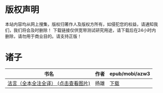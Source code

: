 # 版权声明

本站内容均从网上搜集，版权归著作人及版权方所有，如侵犯您的权益，请通知我们，我们将会及时删除！ 下载链接仅供宽带测试研究用途，请下载后在24小时内删除，请勿用于商业目的。请支持正版！

# 诸子

| 书名 | 作者 | epub/mobi/azw3 |
| --- | --- | --- |
| [法言（全本全注全译） (点击查看图片)](https://www.dushupai.com/attachment/2024/06/08/6130dce44194e6b8.jpg) | 扬雄 | [下载](https://url89.ctfile.com/f/31084289-1357047487-84f2fd?p=8866) |
